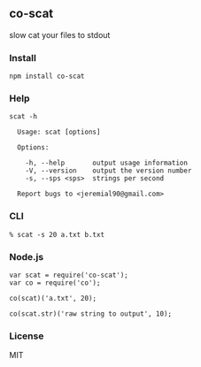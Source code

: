 ## co-scat
slow cat your files to stdout

### Install

    npm install co-scat

### Help

    scat -h

      Usage: scat [options]

      Options:

        -h, --help       output usage information
        -V, --version    output the version number
        -s, --sps <sps>  strings per second

      Report bugs to <jeremial90@gmail.com>

### CLI

    % scat -s 20 a.txt b.txt

### Node.js

    var scat = require('co-scat');
    var co = require('co');

    co(scat)('a.txt', 20);

    co(scat.str)('raw string to output', 10);

### License
MIT